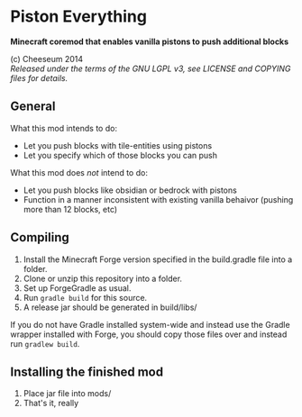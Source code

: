 # Piston Everything
**Minecraft coremod that enables vanilla pistons to push additional blocks**

(c) Cheeseum 2014  
*Released under the terms of the GNU LGPL v3, see LICENSE and COPYING files for details.*

## General
What this mod intends to do:
* Let you push blocks with tile-entities using pistons
* Let you specify which of those blocks you can push

What this mod does *not* intend to do:
* Let you push blocks like obsidian or bedrock with pistons
* Function in a manner inconsistent with existing vanilla behaivor (pushing more than 12 blocks, etc)

## Compiling
1. Install the Minecraft Forge version specified in the build.gradle file into a folder.
2. Clone or unzip this repository into a folder.
3. Set up ForgeGradle as usual.
4. Run `gradle build` for this source.
5. A release jar should be generated in build/libs/

If you do not have Gradle installed system-wide and instead use the Gradle wrapper installed with Forge, you should copy those files over and instead run `gradlew build`.

## Installing the finished mod
1. Place jar file into mods/
2. That's it, really
